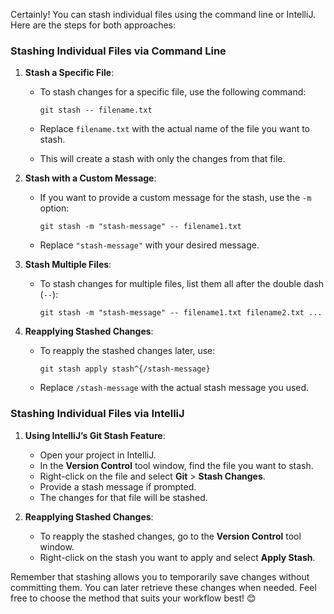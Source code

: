 Certainly! You can stash individual files using the command line or IntelliJ. Here are the steps for both approaches:

### Stashing Individual Files via Command Line

1. **Stash a Specific File**:
    
    - To stash changes for a specific file, use the following command:
        
        ```
        git stash -- filename.txt
        ```
        
    - Replace `filename.txt` with the actual name of the file you want to stash.
    - This will create a stash with only the changes from that file.
2. **Stash with a Custom Message**:
    
    - If you want to provide a custom message for the stash, use the `-m` option:
        
        ```
        git stash -m "stash-message" -- filename1.txt
        ```
        
    - Replace `"stash-message"` with your desired message.
3. **Stash Multiple Files**:
    
    - To stash changes for multiple files, list them all after the double dash (`--`):
        
        ```
        git stash -m "stash-message" -- filename1.txt filename2.txt ...
        ```
        
4. **Reapplying Stashed Changes**:
    
    - To reapply the stashed changes later, use:
        
        ```
        git stash apply stash^{/stash-message}
        ```
        
    - Replace `/stash-message` with the actual stash message you used.

### Stashing Individual Files via IntelliJ

1. **Using IntelliJ’s Git Stash Feature**:
    
    - Open your project in IntelliJ.
    - In the **Version Control** tool window, find the file you want to stash.
    - Right-click on the file and select **Git** > **Stash Changes**.
    - Provide a stash message if prompted.
    - The changes for that file will be stashed.
2. **Reapplying Stashed Changes**:
    
    - To reapply the stashed changes, go to the **Version Control** tool window.
    - Right-click on the stash you want to apply and select **Apply Stash**.

Remember that stashing allows you to temporarily save changes without committing them. You can later retrieve these changes when needed. Feel free to choose the method that suits your workflow best! 😊
